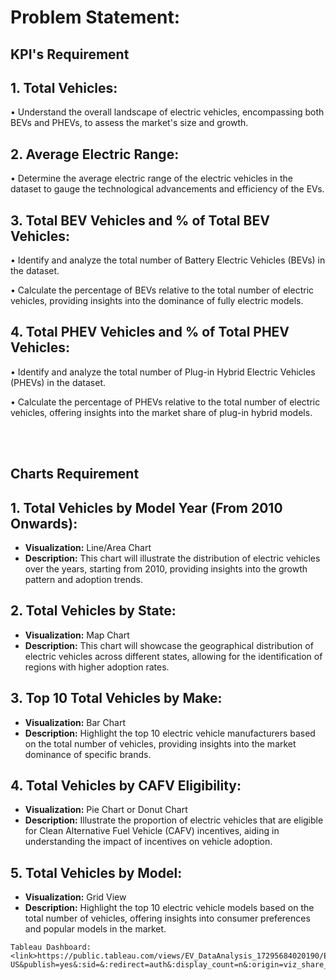 <!DOCTYPE html>
<html lang="en">

<body>
    <h1>Problem Statement:</h1>
    <h2 class="highlight">KPI's Requirement</h2>
    <h2>1. Total Vehicles:</h2>
    <p>• Understand the overall landscape of electric vehicles, encompassing both BEVs and PHEVs, to assess the market's size and growth.</p>
    <h2>2. Average Electric Range:</h2>
    <p>• Determine the average electric range of the electric vehicles in the dataset to gauge the technological advancements and efficiency of the EVs.</p>
    <h2>3. Total BEV Vehicles and % of Total BEV Vehicles:</h2>
    <p>• Identify and analyze the total number of Battery Electric Vehicles (BEVs) in the dataset.</p>
    <p>• Calculate the percentage of BEVs relative to the total number of electric vehicles, providing insights into the dominance of fully electric models.</p>
    <h2>4. Total PHEV Vehicles and % of Total PHEV Vehicles:</h2>
    <p>• Identify and analyze the total number of Plug-in Hybrid Electric Vehicles (PHEVs) in the dataset.</p>
    <p>• Calculate the percentage of PHEVs relative to the total number of electric vehicles, offering insights into the market share of plug-in hybrid models.</p>
    <br><br>
    <h2 class="highlight">Charts Requirement</h2>
    <h2>1. Total Vehicles by Model Year (From 2010 Onwards):</h2>
    <ul>
        <li><strong>Visualization:</strong> Line/Area Chart</li>
        <li><strong>Description:</strong> This chart will illustrate the distribution of electric vehicles over the years, starting from 2010, providing insights into the growth pattern and adoption trends.</li>
    </ul>
    <h2>2. Total Vehicles by State:</h2>
    <ul>
        <li><strong>Visualization:</strong> Map Chart</li>
        <li><strong>Description:</strong> This chart will showcase the geographical distribution of electric vehicles across different states, allowing for the identification of regions with higher adoption rates.</li>
    </ul>
    <h2>3. Top 10 Total Vehicles by Make:</h2>
    <ul>
        <li><strong>Visualization:</strong> Bar Chart</li>
        <li><strong>Description:</strong> Highlight the top 10 electric vehicle manufacturers based on the total number of vehicles, providing insights into the market dominance of specific brands.</li>
    </ul>
    <h2>4. Total Vehicles by CAFV Eligibility:</h2>
    <ul>
        <li><strong>Visualization:</strong> Pie Chart or Donut Chart</li>
        <li><strong>Description:</strong> Illustrate the proportion of electric vehicles that are eligible for Clean Alternative Fuel Vehicle (CAFV) incentives, aiding in understanding the impact of incentives on vehicle adoption.</li>
    </ul>
    <h2>5. Total Vehicles by Model:</h2>
    <ul>
        <li><strong>Visualization:</strong> Grid View</li>
        <li><strong>Description:</strong> Highlight the top 10 electric vehicle models based on the total number of vehicles, offering insights into consumer preferences and popular models in the market.</li>
    </ul>

    Tableau Dashboard: <link>https://public.tableau.com/views/EV_DataAnalysis_17295684020190/EVDATAANALYSIS?:language=en-US&publish=yes&:sid=&:redirect=auth&:display_count=n&:origin=viz_share_link</link>
</body>
</html>
